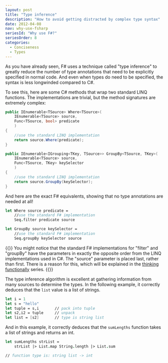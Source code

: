 ```yaml
---
layout: post
title: "Type inference"
description: "How to avoid getting distracted by complex type syntax"
date: 2012-04-08
nav: why-use-fsharp
seriesId: "Why use F#?"
seriesOrder: 8
categories:
  - Conciseness
  - Types
---
```



As you have already seen, F# uses a technique called "type inference" to greatly reduce the number of type annotations that need to be explicitly specified in normal code. And even when types do need to be specified, the syntax is less longwinded compared to C#.

To see this, here are some C# methods that wrap two standard LINQ functions. The implementations are trivial, but the method signatures are extremely complex:

```csharp
public IEnumerable<TSource> Where<TSource>(
    IEnumerable<TSource> source,
    Func<TSource, bool> predicate
    )
{
    //use the standard LINQ implementation
    return source.Where(predicate);
}

public IEnumerable<IGrouping<TKey, TSource>> GroupBy<TSource, TKey>(
    IEnumerable<TSource> source,
    Func<TSource, TKey> keySelector
    )
{
    //use the standard LINQ implementation
    return source.GroupBy(keySelector);
}
```

And here are the exact F# equivalents, showing that no type annotations are needed at all!

```fsharp
let Where source predicate =
    //use the standard F# implementation
    Seq.filter predicate source

let GroupBy source keySelector =
    //use the standard F# implementation
    Seq.groupBy keySelector source
```

{{<alertinfo>}}
You might notice that the standard F# implementations for "filter" and "groupBy" have the parameters in exactly the opposite order from the LINQ implementations used in C#. The "source" parameter is placed last, rather than first. There is a reason for this, which will be explained in the [thinking functionally](/series/thinking-functionally.html) series.
{{</alertinfo>}}

The type inference algorithm is excellent at gathering information from many sources to determine the types. In the following example, it correctly deduces that the `list` value is a list of strings.

```fsharp
let i = 1
let s = "hello"
let tuple = s,i       // pack into tuple
let s2,i2 = tuple     // unpack
let list = [s2]       // type is string list
```

And in this example, it correctly deduces that the `sumLengths` function takes a list of strings and returns an int.

```fsharp
let sumLengths strList =
    strList |> List.map String.length |> List.sum

// function type is: string list -> int
```


